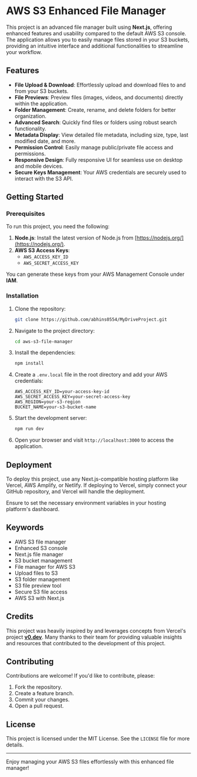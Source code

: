 # AWS S3 Enhanced File Manager

This project is an advanced file manager built using **Next.js**, offering enhanced features and usability compared to the default AWS S3 console. The application allows you to easily manage files stored in your S3 buckets, providing an intuitive interface and additional functionalities to streamline your workflow.

## Features

- **File Upload & Download**: Effortlessly upload and download files to and from your S3 buckets.
- **File Previews**: Preview files (images, videos, and documents) directly within the application.
- **Folder Management**: Create, rename, and delete folders for better organization.
- **Advanced Search**: Quickly find files or folders using robust search functionality.
- **Metadata Display**: View detailed file metadata, including size, type, last modified date, and more.
- **Permission Control**: Easily manage public/private file access and permissions.
- **Responsive Design**: Fully responsive UI for seamless use on desktop and mobile devices.
- **Secure Keys Management**: Your AWS credentials are securely used to interact with the S3 API.

## Getting Started

### Prerequisites

To run this project, you need the following:

1. **Node.js**: Install the latest version of Node.js from [https://nodejs.org/](https://nodejs.org/).
2. **AWS S3 Access Keys**:
   - `AWS_ACCESS_KEY_ID`
   - `AWS_SECRET_ACCESS_KEY`

You can generate these keys from your AWS Management Console under **IAM**.

### Installation

1. Clone the repository:

   ```bash
   git clone https://github.com/abhins0554/MyDriveProject.git
   ```

2. Navigate to the project directory:

   ```bash
   cd aws-s3-file-manager
   ```

3. Install the dependencies:

   ```bash
   npm install
   ```

4. Create a `.env.local` file in the root directory and add your AWS credentials:

   ```env
   AWS_ACCESS_KEY_ID=your-access-key-id
   AWS_SECRET_ACCESS_KEY=your-secret-access-key
   AWS_REGION=your-s3-region
   BUCKET_NAME=your-s3-bucket-name
   ```

5. Start the development server:

   ```bash
   npm run dev
   ```

6. Open your browser and visit `http://localhost:3000` to access the application.

## Deployment

To deploy this project, use any Next.js-compatible hosting platform like Vercel, AWS Amplify, or Netlify. If deploying to Vercel, simply connect your GitHub repository, and Vercel will handle the deployment.

Ensure to set the necessary environment variables in your hosting platform's dashboard.

## Keywords

- AWS S3 file manager
- Enhanced S3 console
- Next.js file manager
- S3 bucket management
- File manager for AWS S3
- Upload files to S3
- S3 folder management
- S3 file preview tool
- Secure S3 file access
- AWS S3 with Next.js

## Credits

This project was heavily inspired by and leverages concepts from Vercel's project **[v0.dev](https://v0.dev)**. Many thanks to their team for providing valuable insights and resources that contributed to the development of this project.

## Contributing

Contributions are welcome! If you'd like to contribute, please:

1. Fork the repository.
2. Create a feature branch.
3. Commit your changes.
4. Open a pull request.

## License

This project is licensed under the MIT License. See the `LICENSE` file for more details.

---

Enjoy managing your AWS S3 files effortlessly with this enhanced file manager!

